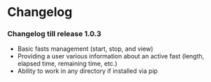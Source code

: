 # Changelog

### Changelog till release 1.0.3

* Basic fasts management (start, stop, and view)
* Providing a user various information about an active fast (length, elapsed time, remaining time, etc.)
* Ability to work in any directory if installed via pip


